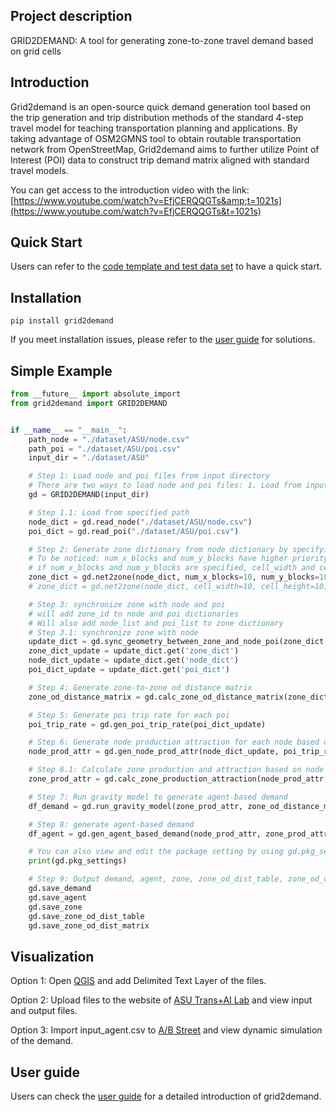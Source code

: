 
## Project description

GRID2DEMAND: A tool for generating zone-to-zone travel demand based on grid cells


## Introduction

Grid2demand is an open-source quick demand generation tool based on the trip generation and trip distribution methods of the standard 4-step travel model for teaching transportation planning and applications. By taking advantage of OSM2GMNS tool to obtain routable transportation network from OpenStreetMap, Grid2demand aims to further utilize Point of Interest (POI) data to construct trip demand matrix aligned with standard travel models.

You can get access to the introduction video with the link: [https://www.youtube.com/watch?v=EfjCERQQGTs&amp;t=1021s](https://www.youtube.com/watch?v=EfjCERQQGTs&t=1021s)


## Quick Start

Users can refer to the [code template and test data set](https://github.com/asu-trans-ai-lab/grid2demand) to have a quick start.


## Installation

```
pip install grid2demand
```

If you meet installation issues, please refer to the [user guide](https://github.com/asu-trans-ai-lab/grid2demand) for solutions.

## Simple Example

```python
from __future__ import absolute_import
from grid2demand import GRID2DEMAND


if __name__ == "__main__":
    path_node = "./dataset/ASU/node.csv"
    path_poi = "./dataset/ASU/poi.csv"
    input_dir = "./dataset/ASU"

    # Step 1: Load node and poi files from input directory
    # There are two ways to load node and poi files: 1. Load from input directory; 2. Load from specified path
    gd = GRID2DEMAND(input_dir)

    # Step 1.1: Load from specified path
    node_dict = gd.read_node("./dataset/ASU/node.csv")
    poi_dict = gd.read_poi("./dataset/ASU/poi.csv")

    # Step 2: Generate zone dictionary from node dictionary by specifying number of x blocks and y blocks
    # To be noticed: num_x_blocks and num_y_blocks have higher priority than cell_width and cell_height
    # if num_x_blocks and num_y_blocks are specified, cell_width and cell_height will be ignored
    zone_dict = gd.net2zone(node_dict, num_x_blocks=10, num_y_blocks=10, cell_width=0, cell_height=0)
    # zone_dict = gd.net2zone(node_dict, cell_width=10, cell_height=10)  # This will generate zone based on grid size 10km width and 10km height

    # Step 3: synchronize zone with node and poi
    # will add zone_id to node and poi dictionaries
    # Will also add node_list and poi_list to zone dictionary
    # Step 3.1: synchronize zone with node
    update_dict = gd.sync_geometry_between_zone_and_node_poi(zone_dict, node_dict, poi_dict)
    zone_dict_update = update_dict.get('zone_dict')
    node_dict_update = update_dict.get('node_dict')
    poi_dict_update = update_dict.get('poi_dict')

    # Step 4: Generate zone-to-zone od distance matrix
    zone_od_distance_matrix = gd.calc_zone_od_distance_matrix(zone_dict_update)

    # Step 5: Generate poi trip rate for each poi
    poi_trip_rate = gd.gen_poi_trip_rate(poi_dict_update)

    # Step 6: Generate node production attraction for each node based on poi_trip_rate
    node_prod_attr = gd.gen_node_prod_attr(node_dict_update, poi_trip_rate)

    # Step 6.1: Calculate zone production and attraction based on node production and attraction
    zone_prod_attr = gd.calc_zone_production_attraction(node_prod_attr, zone_dict_update)

    # Step 7: Run gravity model to generate agent-based demand
    df_demand = gd.run_gravity_model(zone_prod_attr, zone_od_distance_matrix)

    # Step 8: generate agent-based demand
    df_agent = gd.gen_agent_based_demand(node_prod_attr, zone_prod_attr, df_demand=df_demand)

    # You can also view and edit the package setting by using gd.pkg_settings
    print(gd.pkg_settings)

    # Step 9: Output demand, agent, zone, zone_od_dist_table, zone_od_dist_matrix files to output directory
    gd.save_demand
    gd.save_agent
    gd.save_zone
    gd.save_zone_od_dist_table
    gd.save_zone_od_dist_matrix
```

## Visualization

Option 1: Open [QGIS](https://www.qgis.org/) and add Delimited Text Layer of the files.

Option 2: Upload files to the website of [ASU Trans+AI Lab](https://asu-trans-ai-lab.github.io/index.html#/) and view input and output files.

Option 3: Import input_agent.csv to [A/B Street](https://a-b-street.github.io/docs/howto/asu.html) and view dynamic simulation of the demand.

## User guide

Users can check the [user guide](https://github.com/asu-trans-ai-lab/grid2demand/blob/main/README.md) for a detailed introduction of grid2demand.
